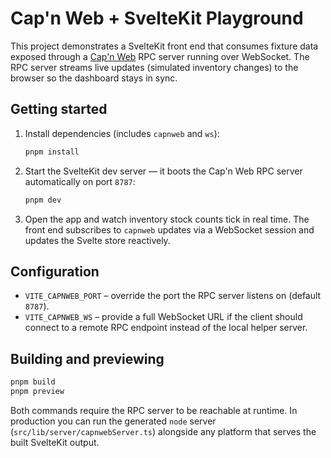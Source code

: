 # Cap'n Web + SvelteKit Playground

This project demonstrates a SvelteKit front end that consumes fixture data exposed through a
[Cap'n Web](https://github.com/cloudflare/capnweb) RPC server running over WebSocket. The RPC server
streams live updates (simulated inventory changes) to the browser so the dashboard stays in sync.

## Getting started

1. Install dependencies (includes `capnweb` and `ws`):
   ```bash
   pnpm install
   ```
2. Start the SvelteKit dev server — it boots the Cap'n Web RPC server automatically on port `8787`:
   ```bash
   pnpm dev
   ```
3. Open the app and watch inventory stock counts tick in real time. The front end subscribes to
   `capnweb` updates via a WebSocket session and updates the Svelte store reactively.

## Configuration

- `VITE_CAPNWEB_PORT` – override the port the RPC server listens on (default `8787`).
- `VITE_CAPNWEB_WS` – provide a full WebSocket URL if the client should connect to a remote RPC
  endpoint instead of the local helper server.

## Building and previewing

```bash
pnpm build
pnpm preview
```

Both commands require the RPC server to be reachable at runtime. In production you can run the
generated `node` server (`src/lib/server/capnwebServer.ts`) alongside any platform that serves the
built SvelteKit output.
